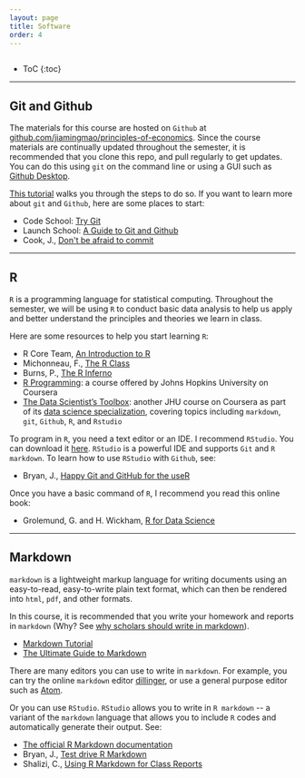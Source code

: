 ```yaml
---
layout: page
title: Software
order: 4
---
```

<p style="height: 1px"></p>

* ToC
{:toc}

---

## Git and Github

The materials for this course are hosted on `Github` at [github.com/jiamingmao/principles-of-economics](http://www.github.com/jiamingmao/principles-of-economics). Since the course materials are continually updated throughout the semester, it is recommended that you clone this repo, and pull regularly to get updates. You can do this using `git` on the command line or using a GUI such as [Github Desktop](https://desktop.github.com/).

[This tutorial](https://github.com/jiamingmao/principles-of-economics/blob/master/Materials/Software/Git%20Basics.md) walks you through the steps to do so. If you want to learn more about `git` and `Github`, here are some places to start:

- Code School: [Try Git](https://try.github.io/levels/1/challenges/1)
- Launch School: [A Guide to Git and Github](https://launchschool.com/books/git/)
- Cook, J., [Don't be afraid to commit](http://archaeogeek.github.io/foss4gukdontbeafraid/index.html)



---

## R

`R` is a programming language for statistical computing. Throughout the semester, we will be using `R` to conduct basic data analysis to help us apply and better understand the principles and theories we learn in class.

Here are some resources to help you start learning `R`:
- R Core Team, [An Introduction to R](https://cran.r-project.org/doc/manuals/R-intro.html)
- Michonneau, F., [The R Class](http://r-bio.github.io/)
- Burns, P., [The R Inferno](http://www.burns-stat.com/pages/Tutor/R_inferno.pdf)
- [R Programming](https://www.coursera.org/learn/r-programming): a course offered by Johns Hopkins University on Coursera
- [The Data Scientist’s Toolbox](https://www.coursera.org/learn/data-scientists-tools/): another JHU course on Coursera as part of its [data science specialization](https://www.coursera.org/specializations/jhu-data-science), covering topics including `markdown`, `git`, `Github`, `R`, and `Rstudio`

To program in `R`, you need a text editor or an IDE. I recommend `RStudio`. You can download it [here](https://www.rstudio.com/). `RStudio` is a powerful IDE and supports `Git` and `R markdown`. To learn how to use `RStudio` with `Github`, see:
- Bryan, J., [Happy Git and GitHub for the useR](http://happygitwithr.com/)

Once you have a basic command of `R`, I recommend you read this online book:
- Grolemund, G. and H. Wickham, [R for Data Science](http://r4ds.had.co.nz/index.html)

---

## Markdown

`markdown` is a lightweight markup language for writing documents using an easy-to-read, easy-to-write plain text format, which can then be rendered into `html`, `pdf`, and other formats.

In this course, it is recommended that you write your homework and reports in `markdown` (Why? See [why scholars should write in markdown](http://blogs.harvard.edu/pamphlet/files/2014/08/markdownpost-acmsmall.pdf)).
- [Markdown Tutorial](https://www.markdowntutorial.com/)
- [The Ultimate Guide to Markdown](https://blog.ghost.org/markdown/)

There are many editors you can use to write in `markdown`. For example, you can try the online `markdown` editor [dillinger](https://dillinger.io/), or use a general purpose editor such as [Atom](https://atom.io/).

Or you can use `RStudio`. `RStudio` allows you to write in `R markdown` -- a variant of the `markdown` language that allows you to include `R` codes and automatically generate their output. See:
- [The official R Markdown documentation](http://rmarkdown.rstudio.com/)
- Bryan, J., [Test drive R Markdown](http://stat545.com/block007_first-use-rmarkdown.html)
- Shalizi, C., [Using R Markdown for Class Reports](http://www.stat.cmu.edu/~cshalizi/rmarkdown/)
